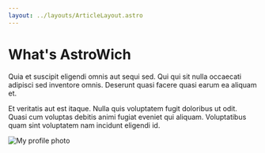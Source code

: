 ```yaml
---
layout: ../layouts/ArticleLayout.astro
---
```


# What's AstroWich

Quia et suscipit eligendi omnis aut sequi sed. Qui qui sit nulla occaecati adipisci sed inventore omnis. Deserunt quasi facere quasi earum ea aliquam et.

Et veritatis aut est itaque. Nulla quis voluptatem fugit doloribus ut odit. Quasi cum voluptas debitis animi fugiat eveniet qui aliquam. Voluptatibus quam sint voluptatem nam incidunt eligendi id.

![My profile photo](https://devsnow.in/me.png 'Profile')
